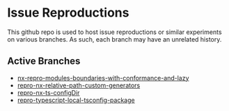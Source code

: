 # Issue Reproductions

This github repo is used to host issue reproductions or similar experiments on various branches. As such, each branch may have an unrelated history.

## Active Branches

- [nx-repro-modules-boundaries-with-conformance-and-lazy](https://github.com/beaussan/github-repros/tree/nx-repro-modules-boundaries-with-conformance-and-lazy)
- [repro-nx-relative-path-custom-generators](https://github.com/beaussan/github-repros/tree/repro-nx-relative-path-custom-generators)
- [repro-nx-ts-configDir](https://github.com/beaussan/github-repros/tree/repro-nx-ts-configDir)
- [repro-typescript-local-tsconfig-package](https://github.com/beaussan/github-repros/tree/repro-typescript-local-tsconfig-package)

